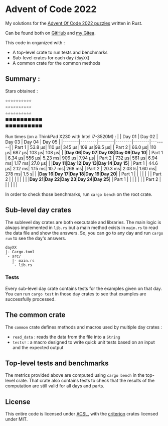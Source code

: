 # Advent of Code 2022

My solutions for the [Advent Of Code 2022 puzzles](https://adventofcode.com/2022/) written in Rust.

Can be found both on [GitHub](https://github.com/Lymkwi/AdventOfCode-2022) and [my Gitea](https://git.vulpinecitrus.info/Lymkwi/AdventOfCode-2022).

This code in organized with :
 - A top-level crate to run tests and benchmarks
 - Sub-level crates for each day (`dayXX`)
 - A common crate for the common methods

## Summary :

Stars obtained :
```
⭐⭐⭐⭐⭐⭐⭐⭐⭐⭐
⭐⭐⭐⭐⭐⭐⭐⭐⭐⭐
⭐⭐⭐⭐⭐⭐⭐⭐⭐⭐
⬛⬛⬛⬛⬛⬛⬛⬛⬛⬛
⬛⬛⬛⬛⬛⬛⬛⬛⬛⬛
```

Run times (on a ThinkPad X230 with Intel i7-3520M) :
|        | Day 01 | Day 02 | Day 03 | Day 04 | Day 05 |
|--------|--------|--------|--------|--------|--------|
| Part 1 | 53.8 µs|  110 µs|  345 µs|   109 µs|99.5 µs|
| Part 2 | 66.0 µs|  110 µs|  687 µs|   103 µs| 108 µs|
|        |**Day 06**|**Day 07**|**Day 08**|**Day 09**|**Day 10**|
| Part 1 | 6.34 µs|  556 µs| 5.23 ms|  906 µs| 7.94 µs|
| Part 2 |  732 µs|  561 µs| 6.94 ms| 1.17 ms| 27.0 µs|
|        |**Day 11**|**Day 12**|**Day 13**|**Day 14**|**Day 15**|
| Part 1 | 44.6 µs| 2.12 ms| 1.15 ms|  10.7 ms|  268 ms|
| Part 2 | 20.3 ms| 2.03 ls| 1.60 ms|   278 ms|   1.5 s|
|        |**Day 16**|**Day 17**|**Day 18**|**Day 19**|**Day 20**|
| Part 1 |        |        |        |        |        |
| Part 2 |        |        |        |        |        |
|        |**Day 21**|**Day 22**|**Day 23**|**Day 24**|**Day 25**|
| Part 1 |        |        |        |        |        |
| Part 2 |        |        |        |        |        |

In order to check those benchmarks, run `cargo bench` on the root crate.

## Sub-level day crates

The sublevel day crates are both executable and libraries. The main logic is
always implemented in `lib.rs` but a main method exists in `main.rs` to read
the data file and show the answers. So, you can go to any day and run
`cargo run` to see the day's answers.
```
dayXX
|- Cargo.toml
`- src/
   |- main.rs
   `- lib.rs
```

### Tests

Every sub-level day crate contains tests for the examples given on that day. You can run `cargo test` in those day crates to see that examples are successfully processed.

## The common crate

The `common` crate defines methods and macros used by multiple day crates :
 - `read_data` : reads the data from the file into a `String`
 - `tests!` : a macro designed to write quick unit tests based on an input and the expected output

## Top-level tests and benchmarks

The metrics provided above are computed using `cargo bench` in the top-level crate. That crate also contains tests to check that the results of the computation
are still valid for all days and parts.

## License

This entire code is licensed under [ACSL](https://anticapitalist.software/), with the [criterion](https://crates.io/criterion) crates licensed under MIT.
